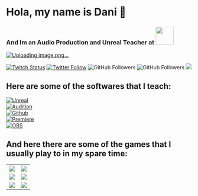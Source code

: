 # Hola, my name is Dani 👋
### And Im an Audio Production and Unreal Teacher at [<img src="https://www.cevbarcelona.com/wp-content/uploads/2018/08/favicon.png" width=48>](https://www.cevbarcelona.com/)



[![Uploading image.png…](https://raw.githubusercontent.com/danigomezcev/danigomezcev/main/koocachookies_github_profile.png)](https://github.com/danigomezcev])

[![Twitch Status](https://img.shields.io/twitch/status/Koocachookies?style=social)](https://twitch.com/koocachookies)
[![Twitter Follow](https://img.shields.io/twitter/follow/Koocachookies?style=social)](https://twitter.com/koocachookies)
![GitHub Followers](https://img.shields.io/github/followers/danigomezcev?style=social)
![GitHub Followers](https://img.shields.io/github/stars/danigomezcev?style=social)
[![](https://img.shields.io/badge/Instagram-FFFFFF?style=social&logo=instagram&logoColor=E4405F)](https://www.instagram.com)

## Here are some of the softwares that I teach:

[![Unreal](https://img.shields.io/badge/Unreal-999999?style=for-the-badge&logo=unrealengine&logoColor=white&labelColor=101010)]()
<br>
[![Audition](https://img.shields.io/badge/Adobe_Audition-7F7AC9?style=for-the-badge&logo=adobeaudition&logoColor=white&labelColor=262076)]()
<br>
[![Github](https://img.shields.io/badge/Github_Desktop-EA84E8?style=for-the-badge&logo=github&logoColor=white&labelColor=871585)]()
<br>
[![Premiere](https://img.shields.io/badge/Adobe_Premiere-7F7AC9?style=for-the-badge&logo=adobepremierepro&logoColor=white&labelColor=262076)]()
<br>
[![OBS](https://img.shields.io/badge/OBS-999999?style=for-the-badge&logo=obsstudio&logoColor=white&labelColor=101010)]()
<br>

## And here there are some of the games that I usually play to in my spare time:

<table style="width:100%">
  <tr>
  <td>
	<a href="https://www.leagueoflegends.com/">
  		<img src="https://raw.githubusercontent.com/danigomezcev/danigomezcev/main/games/leagueoflegends.png">
	</a>
	</td>
  <td>
	<a href="https://www.labyrinthinegame.com/">
  		<img src="https://raw.githubusercontent.com/danigomezcev/danigomezcev/main/games/labyrinthine.png">
	</a>
	</td>
  </tr>
  <tr>
  <td>
	<a href="https://pokemonmasters-game.com/">
  		<img src="https://raw.githubusercontent.com/danigomezcev/danigomezcev/main/games/pokemonmasters.png">
	</a>
	</td>
	<td>
	<a href="https://disneymirrorverse.com/">
  		<img src="https://raw.githubusercontent.com/danigomezcev/danigomezcev/main/games/mirrorverse.png">
	</a>
	</td>
	</td>
    </tr>
    <tr>
    <td>
	<a href="https://www.devourgame.com/">
  		<img src="https://raw.githubusercontent.com/danigomezcev/danigomezcev/main/games/devour.png">
	</a>
	</td>
	<td>
	<a href="https://kineticgames.co.uk/">
  		<img src="https://raw.githubusercontent.com/danigomezcev/danigomezcev/main/games/phasmophobia.png">
	</a>
  </tr>
</table>
